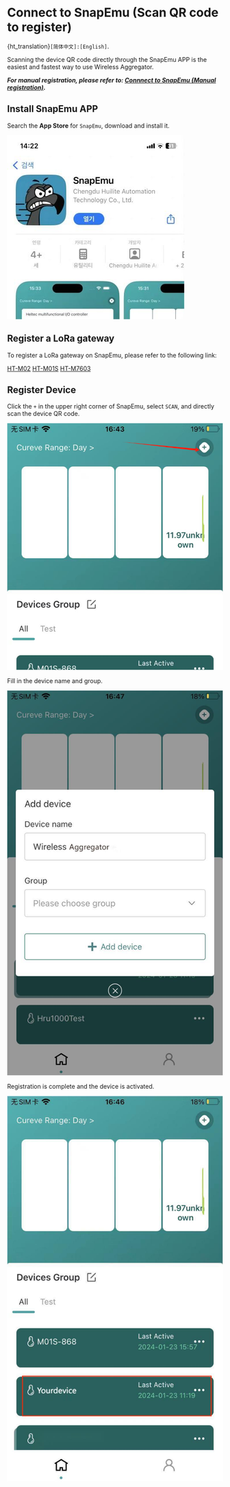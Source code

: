 # Connect to SnapEmu (Scan QR code to register)

{ht_translation}`[简体中文]:[English]`. 

Scanning the device QR code directly through the SnapEmu APP is the easiest and fastest way to use Wireless Aggregator.

***For manual registration, please refer to: [Connnect to SnapEmu (Manual registration)]().***

## Install SnapEmu APP

Search the **App Store** for `SnapEmu`, download and install it.

![](img/snapemu/01.jpg) 

## Register a LoRa gateway

To register a LoRa gateway on SnapEmu, please refer to the following link:

[HT-M02](https://docs.heltec.cn/en/gateway/ht-m02_v2/connect_to_server.html#connect-to-snapemu)
[HT-M01S](https://docs.heltec.cn/en/gateway/ht-m01s_v2/connect_to_server.html#connect-to-snapemu)
[HT-M7603](https://docs.heltec.cn/en/gateway/ht-m7603/connect_to_server.html#connect-to-snapemu)

## Register Device

Click the `+` in the upper right corner of SnapEmu, select `SCAN`, and directly scan the device QR code.

 ![](img/snapemu/02.png) 

Fill in the device name and group.

![](img/snapemu/03.jpg)

Registration is complete and the device is activated.

![](img/snapemu/deviceAC.jpg)



